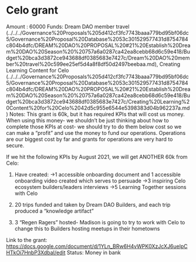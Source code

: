 # Celo grant

Amount : 60000
Funds: Dream DAO member travel (../../../Governance%20Proposals%205d412cf3fc7743baaa779bd95bf06dc5/Governance%20Proposal%20Database%2053c301529577431d8754784c804b4dfc/DREAM%20DAO%20PROPOSAL%20#21%20Establish%20Dream%20DAO%20Season%20%20757a6a0287ca42ea8cebb68d6c59e418/Budget%20bca3d3872ce943688df0385683e7427c/Dream%20DAO%20member%20travel%20c599ee25ef5d4a8f8df50d2497beebaa.md), Creating Learning Content for Celo  (../../../Governance%20Proposals%205d412cf3fc7743baaa779bd95bf06dc5/Governance%20Proposal%20Database%2053c301529577431d8754784c804b4dfc/DREAM%20DAO%20PROPOSAL%20#21%20Establish%20Dream%20DAO%20Season%20%20757a6a0287ca42ea8cebb68d6c59e418/Budget%20bca3d3872ce943688df0385683e7427c/Creating%20Learning%20Content%20for%20Celo%2042d5c955e6544e5398383d04b962237a.md)
Notes: This grant is 60k, but it has required KPIs that will cost us money. When using this money- we shouldn’t be just thinking about how to complete those KPIs at cost- we should try to do them below cost so we can make a “profit” and use the money to fund our operations. Operations are our biggest cost by far and grants for operations are very hard to secure. 

If we hit the following KPIs by August 2021, we will get ANOTHER 60k from Celo: 

1) Have created: 
→1 accessible onboarding document and 1 accessible onboarding video created which serves to persuade
→3 inspiring Celo ecosystem builders/leaders interviews
→5 Learning Together sessions with Celo

2) 20 trips funded and taken by Dream DAO Builders, and each trip produced a “knowledge artifact”

3) 3 “Regen Ragers” hosted- Madison is going to try to work with Celo to change this to Builders hosting meetups in their hometowns  

Link to the grant: https://docs.google.com/document/d/1YLn_BRw6H4vWPK0XzJcXJ6uelpCHTkOi7HnbP3XdbaI/edit
Status: Money in bank